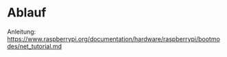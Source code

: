 # Ablauf

Anleitung: https://www.raspberrypi.org/documentation/hardware/raspberrypi/bootmodes/net_tutorial.md

